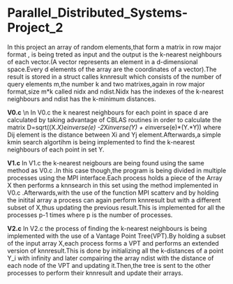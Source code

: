# Parallel_Distributed_Systems-Project_2

In this project an array of random elements,that form a matrix in row major format , is being treted as input and the output is the k-nearest neighbours of each vector.(A vector represents an element in a d-dimensional space.Every d elements of the array are the coordinates of a vector).The result is stored in a struct calles knnresult which consists of the number of query elements m,the number k and two matrixes,again in row major format,size m*k called nidx and ndist.Nidx has the indexes of the k-nearest neighbours and ndist has the k-minimum distances.

**V0.c** \n
In V0.c the k nearest neighbours for each point in space d are calculated by taking advantage of CBLAS routines in order to calculate the matrix 
D=sqrt((X.*X)*e*inverse(e) -2*X*inverse(Y) + e*inverse(e)*(Y.*Y)) where Dij element is the distance between Xi and Yj element.Afterwards,a simple kmin search algortihm is being implemented to find the k-nearest neighbours of each point in set Y.

**V1.c**
In V1.c the k-nearest neigbours are being found using the same method as V0.c .In this case though,the program is being divided in multiple processes using the MPI interface.Each process holds a piece of the Array X then performs a knnsearch in this set using the method implemented in V0.c .Afterwards,with the use of the function MPI scatterv and by holding the initital array a process can again perform knnresult but with a different subset of X,thus updating the previous result.This is implemented for all the processes p-1 times where p is the number of processes.

**V2.c**
In V2.c the process of finding the k-nearest neighbours is being implemented with the use of a Vantage Point Tree(VPT).By holding a subset of the input array X,each process forms a VPT and performs an extended version of knnresult.This is done by initializing all the k-distances of a point Y_i with infinity and later compairing the array ndist with the distance of each node of the VPT and updating it.Then,the tree is sent to the other processes to perform their knnresult and update their arrays.
